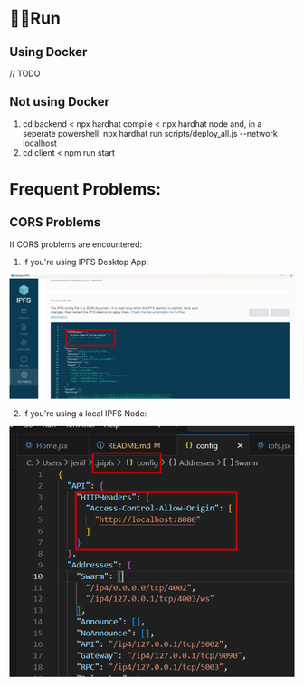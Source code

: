 # 🏃‍♀️Run

## Using Docker

// TODO

## Not using Docker

1. cd backend < npx hardhat compile < npx hardhat node and, in a seperate powershell: npx hardhat run scripts/deploy_all.js --network localhost
2. cd client < npm run start

# Frequent Problems:

## CORS Problems
If CORS problems are encountered:
1. If you're using IPFS Desktop App:

![Docker](images/dockerApp.png)

2. If you're using a local IPFS Node:

![DockerNode](images/dockerNode.png)